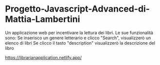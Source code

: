 # Progetto-Javascript-Advanced-di-Mattia-Lambertini
Un applicazione web per incentivare la lettura dei libri.
Le sue funzionalità sono:
Se inserisco un genere letterario e clicco "Search", visualizzerò un elenco di libri
Se clicco il tasto "description" visualizzerò la descrizione del libro

https://librarianapplication.netlify.app/
